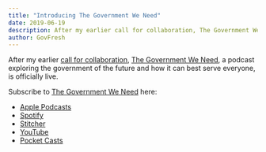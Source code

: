 ```yaml
---
title: "Introducing The Government We Need"
date: 2019-06-19
description: After my earlier call for collaboration, The Government We Need, a podcast exploring the government of the future and how it can best serve everyone, is officially live.
author: GovFresh
---
```


<!-- image {"id":24684} -->
<figure class="wp-block-image"></figure>
<!-- /image -->

<!-- paragraph -->
<p>After my earlier <a href="https://govfresh.com/2019/04/thegovweneed/">call for collaboration</a>, <a href="https://thegovweneed.com/">The Government We Need</a>, a podcast exploring the government of the future and how it can best serve everyone, is officially live.</p>
<!-- /paragraph -->

<!-- paragraph -->
<p>Subscribe to <a href="https://thegovweneed.com/">The Government We Need</a> here:</p>
<!-- /paragraph -->

<!-- list -->
<ul><li><a href="https://podcasts.apple.com/us/podcast/the-government-we-need/id1468169431">Apple Podcasts</a></li><li><a href="https://open.spotify.com/show/7jZIZh0oxJeq9jPheo9eJq">Spotify</a></li><li><a href="https://www.stitcher.com/s?fid=427823&amp;refid=stpr">Stitcher</a></li><li><a href="https://www.youtube.com/channel/UCcFSSqWff_oDL3XwD4rs4uw">YouTube</a></li><li><a href="https://pca.st/WQa8">Pocket Casts</a></li></ul>
<!-- /list -->
